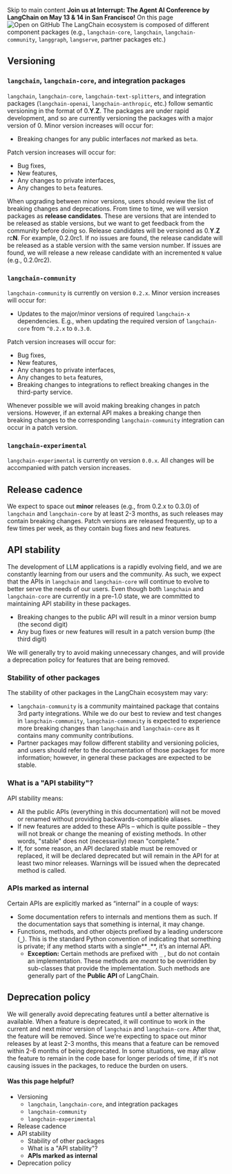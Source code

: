 Skip to main content
**Join us at Interrupt: The Agent AI Conference by LangChain on May 13 & 14 in San Francisco!**
On this page
![Open on GitHub](https://img.shields.io/badge/Open%20on%20GitHub-grey?logo=github&logoColor=white)
The LangChain ecosystem is composed of different component packages (e.g., `langchain-core`, `langchain`, `langchain-community`, `langgraph`, `langserve`, partner packages etc.)
## Versioning​
### `langchain`, `langchain-core`, and integration packages​
`langchain`, `langchain-core`, `langchain-text-splitters`, and integration packages (`langchain-openai`, `langchain-anthropic`, etc.) follow semantic versioning in the format of 0.**Y**.**Z**. The packages are under rapid development, and so are currently versioning the packages with a major version of 0.
Minor version increases will occur for:
  * Breaking changes for any public interfaces _not_ marked as `beta`.


Patch version increases will occur for:
  * Bug fixes,
  * New features,
  * Any changes to private interfaces,
  * Any changes to `beta` features.


When upgrading between minor versions, users should review the list of breaking changes and deprecations.
From time to time, we will version packages as **release candidates**. These are versions that are intended to be released as stable versions, but we want to get feedback from the community before doing so. Release candidates will be versioned as 0.**Y**.**Z** rc**N**. For example, 0.2.0rc1. If no issues are found, the release candidate will be released as a stable version with the same version number. If issues are found, we will release a new release candidate with an incremented `N` value (e.g., 0.2.0rc2).
### `langchain-community`​
`langchain-community` is currently on version `0.2.x`.
Minor version increases will occur for:
  * Updates to the major/minor versions of required `langchain-x` dependencies. E.g., when updating the required version of `langchain-core` from `^0.2.x` to `0.3.0`.


Patch version increases will occur for:
  * Bug fixes,
  * New features,
  * Any changes to private interfaces,
  * Any changes to `beta` features,
  * Breaking changes to integrations to reflect breaking changes in the third-party service.


Whenever possible we will avoid making breaking changes in patch versions. However, if an external API makes a breaking change then breaking changes to the corresponding `langchain-community` integration can occur in a patch version.
### `langchain-experimental`​
`langchain-experimental` is currently on version `0.0.x`. All changes will be accompanied with patch version increases.
## Release cadence​
We expect to space out **minor** releases (e.g., from 0.2.x to 0.3.0) of `langchain` and `langchain-core` by at least 2-3 months, as such releases may contain breaking changes.
Patch versions are released frequently, up to a few times per week, as they contain bug fixes and new features.
## API stability​
The development of LLM applications is a rapidly evolving field, and we are constantly learning from our users and the community. As such, we expect that the APIs in `langchain` and `langchain-core` will continue to evolve to better serve the needs of our users.
Even though both `langchain` and `langchain-core` are currently in a pre-1.0 state, we are committed to maintaining API stability in these packages.
  * Breaking changes to the public API will result in a minor version bump (the second digit)
  * Any bug fixes or new features will result in a patch version bump (the third digit)


We will generally try to avoid making unnecessary changes, and will provide a deprecation policy for features that are being removed.
### Stability of other packages​
The stability of other packages in the LangChain ecosystem may vary:
  * `langchain-community` is a community maintained package that contains 3rd party integrations. While we do our best to review and test changes in `langchain-community`, `langchain-community` is expected to experience more breaking changes than `langchain` and `langchain-core` as it contains many community contributions.
  * Partner packages may follow different stability and versioning policies, and users should refer to the documentation of those packages for more information; however, in general these packages are expected to be stable.


### What is a "API stability"?​
API stability means:
  * All the public APIs (everything in this documentation) will not be moved or renamed without providing backwards-compatible aliases.
  * If new features are added to these APIs – which is quite possible – they will not break or change the meaning of existing methods. In other words, "stable" does not (necessarily) mean "complete."
  * If, for some reason, an API declared stable must be removed or replaced, it will be declared deprecated but will remain in the API for at least two minor releases. Warnings will be issued when the deprecated method is called.


### **APIs marked as internal**​
Certain APIs are explicitly marked as “internal” in a couple of ways:
  * Some documentation refers to internals and mentions them as such. If the documentation says that something is internal, it may change.
  * Functions, methods, and other objects prefixed by a leading underscore (**`_`**). This is the standard Python convention of indicating that something is private; if any method starts with a single**`_`**, it’s an internal API.
    * **Exception:** Certain methods are prefixed with `_` , but do not contain an implementation. These methods are _meant_ to be overridden by sub-classes that provide the implementation. Such methods are generally part of the **Public API** of LangChain.


## Deprecation policy​
We will generally avoid deprecating features until a better alternative is available.
When a feature is deprecated, it will continue to work in the current and next minor version of `langchain` and `langchain-core`. After that, the feature will be removed.
Since we're expecting to space out minor releases by at least 2-3 months, this means that a feature can be removed within 2-6 months of being deprecated.
In some situations, we may allow the feature to remain in the code base for longer periods of time, if it's not causing issues in the packages, to reduce the burden on users.
#### Was this page helpful?
  * Versioning
    * `langchain`, `langchain-core`, and integration packages
    * `langchain-community`
    * `langchain-experimental`
  * Release cadence
  * API stability
    * Stability of other packages
    * What is a "API stability"?
    * **APIs marked as internal**
  * Deprecation policy


